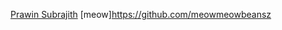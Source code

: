 





























[Prawin Subrajith](https://github.com/prawin-subrajith)
[meow]https://github.com/meowmeowbeansz
